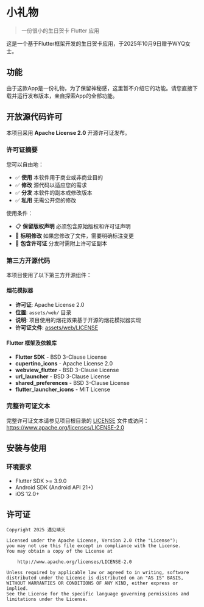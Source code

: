 # 小礼物

> 一份很小的生日贺卡 Flutter 应用

这是一个基于Flutter框架开发的生日贺卡应用，于2025年10月9日赠予WYQ女士。

## 功能

由于这款App是一份礼物，为了保留神秘感，这里暂不介绍它的功能。请您直接下载并运行发布版本，亲自探索App的全部功能。

## 开放源代码许可

本项目采用 **Apache License 2.0** 开源许可证发布。

### 许可证摘要

您可以自由地：
- ✅ **使用** 本软件用于商业或非商业目的
- ✅ **修改** 源代码以适应您的需求
- ✅ **分发** 本软件的副本或修改版本
- ✅ **私用** 无需公开您的修改

使用条件：
- 📋 **保留版权声明** 必须包含原始版权和许可证声明
- 📝 **标明修改** 如果您修改了文件，需要明确标注变更
- 📄 **包含许可证** 分发时需附上许可证副本

### 第三方开源代码

本项目使用了以下第三方开源组件：

#### 烟花模拟器
- **许可证**: Apache License 2.0
- **位置**: `assets/web/` 目录
- **说明**: 项目使用的烟花效果基于开源的烟花模拟器实现
- **许可证文件**: [assets/web/LICENSE](assets/web/LICENSE)

#### Flutter 框架及依赖库
- **Flutter SDK** - BSD 3-Clause License
- **cupertino_icons** - Apache License 2.0
- **webview_flutter** - BSD 3-Clause License
- **url_launcher** - BSD 3-Clause License
- **shared_preferences** - BSD 3-Clause License
- **flutter_launcher_icons** - MIT License

### 完整许可证文本

完整许可证文本请参见项目根目录的 [LICENSE](LICENSE) 文件或访问：
https://www.apache.org/licenses/LICENSE-2.0


## 安装与使用

### 环境要求
- Flutter SDK >= 3.9.0
- Android SDK (Android API 21+)
- iOS 12.0+

## 许可证

```
Copyright 2025 遇见晴天

Licensed under the Apache License, Version 2.0 (the "License");
you may not use this file except in compliance with the License.
You may obtain a copy of the License at

    http://www.apache.org/licenses/LICENSE-2.0

Unless required by applicable law or agreed to in writing, software
distributed under the License is distributed on an "AS IS" BASIS,
WITHOUT WARRANTIES OR CONDITIONS OF ANY KIND, either express or implied.
See the License for the specific language governing permissions and
limitations under the License.
```
